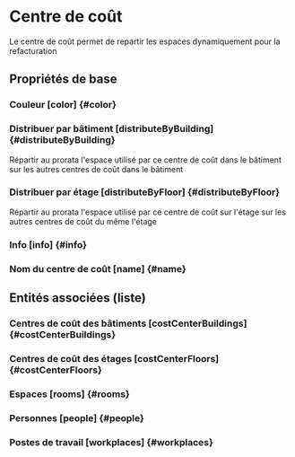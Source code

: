 # Centre de coût
<!--- THIS FILE IS GENERATED PLEASE DO NOT EDIT IT DIRECTLY --->

Le centre de coût permet de repartir les espaces dynamiquement pour la refacturation

## Propriétés de base

### Couleur [color] {#color}
        

### Distribuer par bâtiment [distributeByBuilding] {#distributeByBuilding}
        
Répartir au prorata l'espace utilisé par ce centre de coût dans le bâtiment sur les autres centres de coût dans le bâtiment
### Distribuer par étage [distributeByFloor] {#distributeByFloor}
        
Répartir au prorata l'espace utilisé par ce centre de coût sur l'étage sur les autres centres de coût du même l'étage
### Info [info] {#info}
        

### Nom du centre de coût [name] {#name}
        




## Entités associées (liste)

### Centres de coût des bâtiments [costCenterBuildings] {#costCenterBuildings}
        

### Centres de coût des étages [costCenterFloors] {#costCenterFloors}
        

### Espaces [rooms] {#rooms}
        

### Personnes [people] {#people}
        

### Postes de travail [workplaces] {#workplaces}
        




